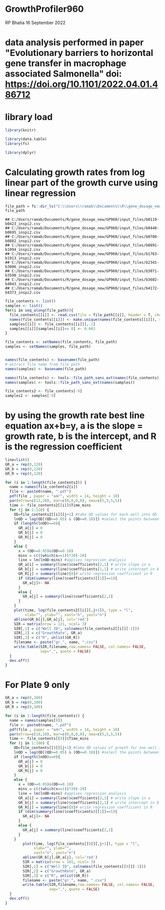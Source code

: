 GrowthProfiler960
================
RP Bhatia
16 September 2022

# data analysis performed in paper "Evolutionary barriers to horizontal gene transfer in macrophage associated Salmonella" doi: <https://doi.org/10.1101/2022.04.01.486712>

# library load

``` r
library(knitr)
```

``` r
library(data.table)
library(fs)
```

``` r
library(dplyr)
```

# Calculating growth rates from log linear part of the growth curve using linear regression

``` r
file_path = fs::dir_ls("C:\\Users\\ramab\\Documents\\R\\gene_dosage_new\\GP960\\input_files")
file_path
```

    ## C:/Users/ramab/Documents/R/gene_dosage_new/GP960/input_files/b0119-b0423_inspi2.csv
    ## C:/Users/ramab/Documents/R/gene_dosage_new/GP960/input_files/b0440-b0695_inspi2.csv
    ## C:/Users/ramab/Documents/R/gene_dosage_new/GP960/input_files/b0780-b0882_inspi2.csv
    ## C:/Users/ramab/Documents/R/gene_dosage_new/GP960/input_files/b0891-b1094_inspi2.csv
    ## C:/Users/ramab/Documents/R/gene_dosage_new/GP960/input_files/b1763-b1913_inspi2.csv
    ## C:/Users/ramab/Documents/R/gene_dosage_new/GP960/input_files/b2341-b3006_inspi2.csv
    ## C:/Users/ramab/Documents/R/gene_dosage_new/GP960/input_files/b3071-b3590_inspi2.csv
    ## C:/Users/ramab/Documents/R/gene_dosage_new/GP960/input_files/b3602-b4043_inspi2.csv
    ## C:/Users/ramab/Documents/R/gene_dosage_new/GP960/input_files/b4172-b4373_inspi2.csv

``` r
file_contents <- list()
samples <- list()
for(i in seq_along(file_path)){
  file_contents[[i]] <- read.csv(file = file_path[[i]], header = T, check.names = F)
  names(file_contents[[i]]) <- make.unique(names(file_contents[[i]]), sep="_")
  samples[[i]] <- file_contents[[i]][,-1]
  samples[[i]][samples[[i]]<= 0] <- 0.001
}

file_contents <- setNames(file_contents, file_path)
samples <- setNames(samples, file_path)


names(file_contents) <- basename(file_path) 
# extract file name from file path
names(samples) <- basename(file_path)

names(file_contents) <- tools::file_path_sans_ext(names(file_contents))
names(samples) <- tools::file_path_sans_ext(names(samples))

file_contents2 <- file_contents[-9]
samples2 <- samples[-9]
```

# by using the growth rate best line equation ax+b=y, a is the slope = growth rate, b is the intercept, and R is the regression coefficient

``` r
line=list()
GR_a = rep(0,120)
GR_b = rep(0,120)
GR_R = rep(0,120)

for (i in 1:length(file_contents2)) {
  name = names(file_contents2[i])
  file <- paste0(name, ".pdf")
  pdf(file , paper = "a4r", width = 14, height = 18)
  par(mfrow=c(12,10), mar=c(0,0,0,0), oma=c(5,5,5,5))
  time <- file_contents2[[i]]$Time_mins
  for (j in 1:120) {
    OD=file_contents2[[i]][j+1] #take OD values for each well into OD
    lnOD = log(OD[(OD>=0.05) & (OD<=0.18)]) #select the points between the OD range, take the ln and write them into vector lnOD
    if (length(lnOD)==0){
      GR_a[j] = 0
      GR_b[j] = 0
      GR_R[j] = 0
    }
    else {
      x = (OD>=0.05)&(OD<=0.18)
      mins = c(((which(x==1))*20)-20)
      line = lm(lnOD~mins) #applies regression analysis
      GR_a[i] = summary(line)$coefficients[2,1] # write slope in a
      GR_b[j] = summary(line)$coefficients[1,1] # write intercept in b
      GR_R[j] = summary(line)[8]# write regression coefficient in R
      if (dim(summary(line)$coefficients)[[1]]==1){
        GR_a[j]<- NA
      } 
      else {
        GR_a[j] = summary(line)$coefficients[2,1]
      }
    }
    plot(time, log(file_contents2[[i]][,j+1]), type = "l", 
         xlab="", ylab="", xaxt="n", yaxt="n")
    abline(GR_b[j],GR_a[j], col='red')
    SIR = matrix(nrow = 121, ncol= 3)
    SIR[,1] = c("Well ID", colnames(file_contents2[[i]][-1]))
    SIR[,2] = c("GrowthRate", GR_a)
    SIR[,3] = c("R", unlist(GR_R))
    filename <- paste("gr_", name, ".csv")
    write.table(SIR,filename,row.names= FALSE, col.names= FALSE, 
                sep=",", quote = FALSE)
  }
  dev.off()
}
```


# For Plate 9 only

``` r
GR_a = rep(0,100)
GR_b = rep(0,100)
GR_R = rep(0,100)

for (i in 1:length(file_contents)) {
  name = names(samples[9])
  file <- paste0(name, ".pdf")
  pdf(file , paper = "a4r", width = 14, height = 18)
  par(mfrow=c(10,10), mar=c(0,0,0,0), oma=c(5,5,5,5))
  time <- file_contents[[9]]$Time_mins
  for (j in 1:100) {
    OD=file_contents[[9]][j+1] #take OD values of growth for one well into OD
    lnOD = log(OD[(OD>=0.05) & (OD<=0.18)]) #select the points between the OD range, take the ln and write them into vector lnOD
    if (length(lnOD)==0){
      GR_a[j] = 0
      GR_b[j] = 0
      GR_R[j] = 0
    }
    else {
      x = (OD>=0.05)&(OD<=0.18)
      mins = c(((which(x==1))*20)-20)
      line = lm(lnOD~mins) #applies regression analysis
      GR_a[i] = summary(line)$coefficients[2,1] # write slope in a
      GR_b[j] = summary(line)$coefficients[1,1] # write intercept in b
      GR_R[j] = summary(line)[8]# write regression coefficient in R
      if (dim(summary(line)$coefficients)[[1]]==1){
        GR_a[j]<- NA
      } 
      else {
        GR_a[j] = summary(line)$coefficients[2,1]
      }
    }
        plot(time, log(file_contents[[9]][,j+1]), type = "l", 
             xlab="", ylab="",
             xaxt="n", yaxt="n")
        abline(GR_b[j],GR_a[j], col='red')
        SIR = matrix(nrow = 101, ncol= 3)
        SIR[,1] = c("Well ID", colnames(file_contents[[9]][-1]))
        SIR[,2] = c("GrowthRate", GR_a)
        SIR[,3] = c("R", unlist(GR_R))
        filename <- paste("gr_", name, ".csv")
        write.table(SIR,filename,row.names= FALSE, col.names= FALSE, 
                    sep=",", quote = FALSE)
  }
  dev.off()
}
```

